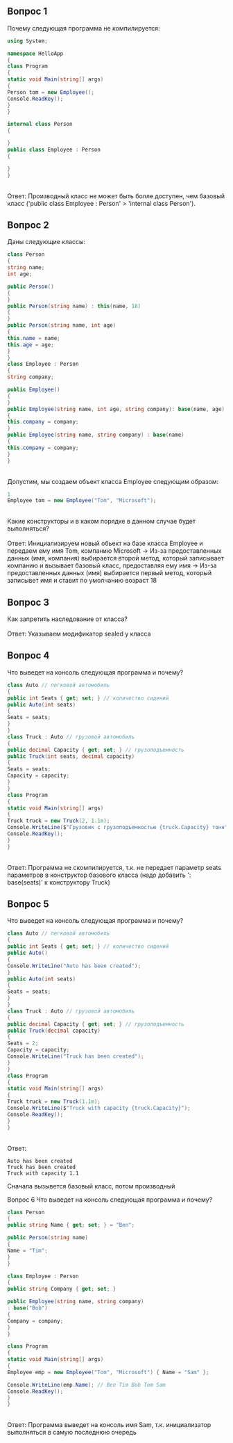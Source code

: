 ## Вопрос 1
Почему следующая программа не компилируется:<br>
``` c#
using System;

namespace HelloApp
{
class Program
{
static void Main(string[] args)
{
Person tom = new Employee();
Console.ReadKey();
}
}

internal class Person
{

}
public class Employee : Person
{

}
}
```
<br>Ответ: Производный класс не может быть болле доступен, чем базовый класс ('public class Employee : Person' > 'internal class Person').

## Вопрос 2
Даны следующие классы:<br>
``` c#
class Person
{
string name;
int age;

public Person()
{
}
public Person(string name) : this(name, 18)
{
}
public Person(string name, int age)
{
this.name = name;
this.age = age;
}
}
class Employee : Person
{
string company;

public Employee()
{
}
public Employee(string name, int age, string company): base(name, age)
{
this.company = company;
}
public Employee(string name, string company) : base(name)
{
this.company = company;
}
}
```
<br>Допустим, мы создаем объект класса Employee следующим образом:<br>

``` c#
1
Employee tom = new Employee("Tom", "Microsoft");
```
<br>Какие конструкторы и в каком порядке в данном случае будет выполняться?<br>
<br>Ответ: Инициализируем новый обьект на базе класса Employee и передаем ему имя Tom, компанию Microsoft -> Из-за предоставленных данных (имя, компания) выбирается второй метод, который записывает компанию и вызывает базовый класс, предоставляя ему имя -> Из-за предоставленных данных (имя) выбирается первый метод, который записывет имя и ставит по умолчанию возраст 18

## Вопрос 3
Как запретить наследование от класса?<br><br>
Ответ: Указываем модификатор sealed у класса
## Вопрос 4
Что выведет на консоль следующая программа и почему?<br>

``` c#
class Auto // легковой автомобиль
{
public int Seats { get; set; } // количество сидений
public Auto(int seats)
{
Seats = seats;
}
}
class Truck : Auto // грузовой автомобиль
{
public decimal Capacity { get; set; } // грузоподъемность
public Truck(int seats, decimal capacity)
{
Seats = seats;
Capacity = capacity;
}
}
class Program
{ 
static void Main(string[] args)
{
Truck truck = new Truck(2, 1.1m);
Console.WriteLine($"Грузовик с грузоподъемностью {truck.Capacity} тонн");
Console.ReadKey();
}
}
```
<br>Ответ: Программа не скомпилируется, т.к. не передает параметр seats параметров в конструктор базового класса (надо добавить ': base(seats)' к конструктору Truck)

## Вопрос 5
Что выведет на консоль следующая программа и почему?<br>

``` c#
class Auto // легковой автомобиль
{
public int Seats { get; set; } // количество сидений
public Auto()
{
Console.WriteLine("Auto has been created");
}
public Auto(int seats)
{
Seats = seats;
}
}
class Truck : Auto // грузовой автомобиль
{
public decimal Capacity { get; set; } // грузоподъемность
public Truck(decimal capacity)
{
Seats = 2;
Capacity = capacity;
Console.WriteLine("Truck has been created");
}
}
class Program
{ 
static void Main(string[] args)
{
Truck truck = new Truck(1.1m);
Console.WriteLine($"Truck with capacity {truck.Capacity}");
Console.ReadKey();
}
}
```
<br>Ответ:
``` lang-txt
Auto has been created
Truck has been created
Truck with capacity 1.1
```
Сначала вызывется базовый класс, потом производный

Вопрос 6
Что выведет на консоль следующая программа и почему?<br>

``` c#
class Person
{
public string Name { get; set; } = "Ben";

public Person(string name)
{
Name = "Tim";
}
}

class Employee : Person
{
public string Company { get; set; }

public Employee(string name, string company)
: base("Bob")
{
Company = company;
}
}

class Program
{ 
static void Main(string[] args)
{
Employee emp = new Employee("Tom", "Microsoft") { Name = "Sam" };

Console.WriteLine(emp.Name); // Ben Tim Bob Tom Sam
Console.ReadKey();
}
} 
```
<br>Ответ: Программа выведет на консоль имя Sam, т.к. инициализатор выполняться в самую последнюю очередь
